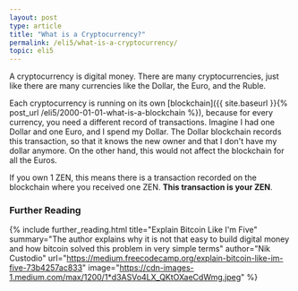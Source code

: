 ```yaml
---
layout: post
type: article
title: "What is a Cryptocurrency?"
permalink: /eli5/what-is-a-cryptocurrency/
topic: eli5
---
```


A cryptocurrency is digital money. There are many cryptocurrencies, just like there are many currencies like the Dollar, the Euro, and the Ruble. 

Each cryptocurrency is running on its own [blockchain]({{ site.baseurl }}{% post_url /eli5/2000-01-01-what-is-a-blockchain %}), because for every currency, you need a different record of transactions. Imagine I had one Dollar and one Euro, and I spend my Dollar. The Dollar blockchain records this transaction, so that it knows the new owner and that I don't have my dollar anymore. On the other hand, this would not affect the blockchain for all the Euros.

If you own 1 ZEN, this means there is a transaction recorded on the blockchain where you received one ZEN. **This transaction is your ZEN**.

### Further Reading

{%
  include further_reading.html
  title="Explain Bitcoin Like I'm Five"
  summary="The author explains why it is not that easy to build digital money and how bitcoin solved this problem in very simple terms"
  author="Nik Custodio"
  url="https://medium.freecodecamp.org/explain-bitcoin-like-im-five-73b4257ac833"
  image="https://cdn-images-1.medium.com/max/1200/1*d3ASVo4LX_QKtOXaeCdWmg.jpeg"
%}
